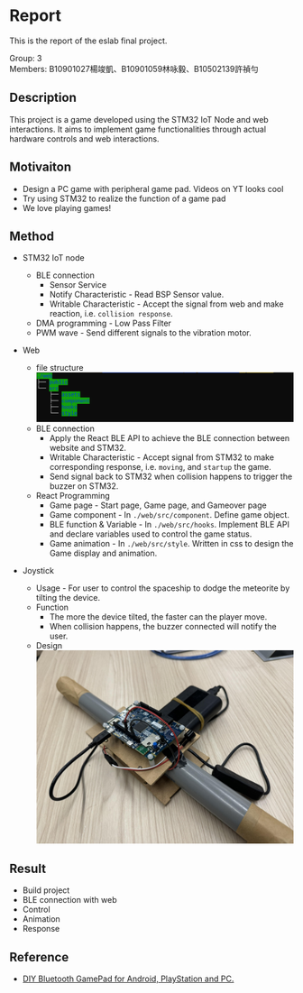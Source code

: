 # Report

This is the report of the eslab final project.

Group: 3\
Members: B10901027楊竣凱、B10901059林咏毅、B10502139許禎勻

## Description

This project is a game developed using the STM32 IoT Node and web interactions. It aims to implement game functionalities through actual hardware controls and web interactions.

## Motivaiton

- Design a PC game with peripheral game pad.
Videos on YT looks cool
- Try using STM32 to realize the function of a game pad
- We love playing games!

## Method

- STM32 IoT node

  - BLE connection
    - Sensor Service
    - Notify Characteristic - Read BSP Sensor value.
    - Writable Characteristic - Accept the signal from web and make reaction, i.e. `collision response`.
  - DMA programming - Low Pass Filter
  - PWM wave - Send different signals to the vibration motor.
- Web
  - file structure
  ![image](/img/img08.png)
  - BLE connection
    - Apply the React BLE API to achieve the BLE connection between website and STM32.
    - Writable Characteristic - Accept signal from STM32 to make corresponding response, i.e. `moving`, and `startup` the game.
    - Send signal back to STM32 when collision happens to trigger the buzzer on STM32.
  - React Programming
    - Game page - Start page, Game page, and Gameover page
    - Game component - In `./web/src/component`. Define game object.
    - BLE function & Variable - In `./web/src/hooks`. Implement BLE API and declare variables used to control the game status.
    - Game animation - In `./web/src/style`.  Written in css to design the Game display and animation.
- Joystick
  - Usage - For user to control the spaceship to dodge the meteorite by tilting the device.
  - Function
    - The more the device tilted, the faster can the player move.
    - When collision happens, the buzzer connected will notify the user.
  - Design
  ![image](./img/img07.jpg)

## Result

- Build project
- BLE connection with web
- Control
- Animation
- Response

## Reference

- [DIY Bluetooth GamePad for Android, PlayStation and PC.](https://www.youtube.com/watch?v=zOuCZpH0Dqg)
